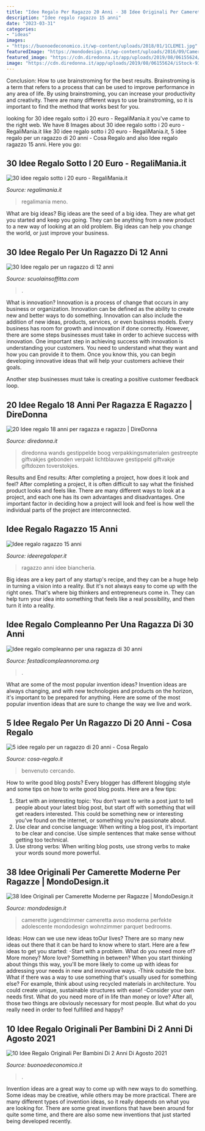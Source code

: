 ```yaml
---
title: "Idee Regalo Per Ragazzo 20 Anni - 38 Idee Originali Per Camerette Moderne Per Ragazze"
description: "Idee regalo ragazzo 15 anni"
date: "2023-03-31"
categories:
- "ideas"
images:
- "https://buonoedeconomico.it/wp-content/uploads/2018/01/1CLEME1.jpg"
featuredImage: "https://mondodesign.it/wp-content/uploads/2016/09/Cameretta-Moderna-Ragazze-01.jpg"
featured_image: "https://cdn.diredonna.it/app/uploads/2019/08/06155624/iStock-93940239020190906015623_beea2da9f855263820bf791e8c59474a20190906015623_74ec355957ce50ab709991d9a3a57471.jpg"
image: "https://cdn.diredonna.it/app/uploads/2019/08/06155624/iStock-93940239020190906015623_beea2da9f855263820bf791e8c59474a20190906015623_74ec355957ce50ab709991d9a3a57471.jpg"
---
```



Conclusion: How to use brainstroming for the best results.
Brainstroming is a term that refers to a process that can be used to improve performance in any area of life. By using brainstroming, you can increase your productivity and creativity. There are many different ways to use brainstroming, so it is important to find the method that works best for you.

	

		
looking for 30 idee regalo sotto i 20 euro - RegaliMania.it you've came to the right web. We have 8 Images about 30 idee regalo sotto i 20 euro - RegaliMania.it like 30 idee regalo sotto i 20 euro - RegaliMania.it, 5 idee regalo per un ragazzo di 20 anni - Cosa Regalo and also Idee regalo ragazzo 15 anni. Here you go:
		
    
## 30 Idee Regalo Sotto I 20 Euro - RegaliMania.it

<img loading=lazy src="https://www.regalimania.it/wp-content/uploads/2020/05/Idee-regalo-a-meno-di-20-euro-1536x1024.jpg" onerror="this.onerror=null;this.src='https://tse2.mm.bing.net/th?id=OIP.7E74vc_-ye9jUVHDQ-V1TAHaE8&amp;pid=15.1';" alt="30 idee regalo sotto i 20 euro - RegaliMania.it">

_Source: regalimania.it_

>regalimania meno. 

	

What are big ideas?
Big ideas are the seed of a big idea. They are what get you started and keep you going. They can be anything from a new product to a new way of looking at an old problem. Big ideas can help you change the world, or just improve your business.

    
## 30 Idee Regalo Per Un Ragazzo Di 12 Anni

<img loading=lazy src="https://i1.wp.com/scuolainsoffitta.com/wp-content/uploads/2016/12/regali-per-ragazzi-12-anni.jpg?w=700&amp;ssl=1" onerror="this.onerror=null;this.src='https://tse1.mm.bing.net/th?id=OIP.NZ1Desep6hB0apXwJXhqvwHaE7&amp;pid=15.1';" alt="30 Idee regalo per un ragazzo di 12 anni">

_Source: scuolainsoffitta.com_

>. 

	

What is innovation?
Innovation is a process of change that occurs in any business or organization. Innovation can be defined as the ability to create new and better ways to do something. Innovation can also include the addition of new ideas, products, services, or even business models. Every business has room for growth and innovation if done correctly. However, there are some steps businesses must take in order to achieve success with innovation.
One important step in achieving success with innovation is understanding your customers. You need to understand what they want and how you can provide it to them. Once you know this, you can begin developing innovative ideas that will help your customers achieve their goals.

Another step businesses must take is creating a positive customer feedback loop.

    
## 20 Idee Regalo 18 Anni Per Ragazza E Ragazzo | DireDonna

<img loading=lazy src="https://cdn.diredonna.it/app/uploads/2019/08/06155624/iStock-93940239020190906015623_beea2da9f855263820bf791e8c59474a20190906015623_74ec355957ce50ab709991d9a3a57471.jpg" onerror="this.onerror=null;this.src='https://tse4.mm.bing.net/th?id=OIP.VEJNnuCSDjzq-f7brOdKwgHaE8&amp;pid=15.1';" alt="20 Idee regalo 18 anni per ragazza e ragazzo | DireDonna">

_Source: diredonna.it_

>diredonna wands gestippelde boog verpakkingsmaterialen gestreepte giftvakjes gebonden verpakt lichtblauwe gestippeld giftvakje giftdozen toverstokjes. 

	

Results and End results: After completing a project, how does it look and feel?
After completing a project, it is often difficult to say what the finished product looks and feels like. There are many different ways to look at a project, and each one has its own advantages and disadvantages. One important factor in deciding how a project will look and feel is how well the individual parts of the project are interconnected.

    
## Idee Regalo Ragazzo 15 Anni

<img loading=lazy src="https://www.ideeregaloper.it/wp-content/uploads/2015/07/81XEpDwt6rL._AC_SL1500_-300x587.jpg" onerror="this.onerror=null;this.src='https://tse3.mm.bing.net/th?id=OIP.A93JVjbaA9hgrYPonzVUNwAAAA&amp;pid=15.1';" alt="Idee regalo ragazzo 15 anni">

_Source: ideeregaloper.it_

>ragazzo anni idee biancheria. 

	

Big ideas are a key part of any startup's recipe, and they can be a huge help in turning a vision into a reality. But it's not always easy to come up with the right ones. That's where big thinkers and entrepreneurs come in. They can help turn your idea into something that feels like a real possibility, and then turn it into a reality.

    
## Idee Regalo Compleanno Per Una Ragazza Di 30 Anni

<img loading=lazy src="https://www.festadicompleannoroma.org/wp-content/uploads/2018/02/Regalo-compleanno-donna-30-anni.jpeg" onerror="this.onerror=null;this.src='https://tse3.mm.bing.net/th?id=OIP.WtEJaA5Wi1ueuQnzSE9RcgHaE8&amp;pid=15.1';" alt="Idee regalo compleanno per una ragazza di 30 anni">

_Source: festadicompleannoroma.org_

>. 

	

What are some of the most popular invention ideas?
Invention ideas are always changing, and with new technologies and products on the horizon, it's important to be prepared for anything. Here are some of the most popular invention ideas that are sure to change the way we live and work.

    
## 5 Idee Regalo Per Un Ragazzo Di 20 Anni - Cosa Regalo

<img loading=lazy src="https://www.cosa-regalo.it/wp-content/uploads/2021/03/Progetto-senza-titolo-3-1024x576.png" onerror="this.onerror=null;this.src='https://tse2.mm.bing.net/th?id=OIP.DIboof2Yn0-Yrn2D1_xNcwHaEK&amp;pid=15.1';" alt="5 idee regalo per un ragazzo di 20 anni - Cosa Regalo">

_Source: cosa-regalo.it_

>benvenuto cercando. 

	

How to write good blog posts?
Every blogger has different blogging style and some tips on how to write good blog posts. Here are a few tips: 
1. Start with an interesting topic: You don’t want to write a post just to tell people about your latest blog post, but start off with something that will get readers interested. This could be something new or interesting you’ve found on the internet, or something you’re passionate about. 
2. Use clear and concise language: When writing a blog post, it’s important to be clear and concise. Use simple sentences that make sense without getting too technical. 
3. Use strong verbs: When writing blog posts, use strong verbs to make your words sound more powerful.

    
## 38 Idee Originali Per Camerette Moderne Per Ragazze | MondoDesign.it

<img loading=lazy src="https://mondodesign.it/wp-content/uploads/2016/09/Cameretta-Moderna-Ragazze-01.jpg" onerror="this.onerror=null;this.src='https://tse2.mm.bing.net/th?id=OIP.oBhi5jahNU5K8CABBIVKqQHaEI&amp;pid=15.1';" alt="38 Idee Originali per Camerette Moderne per Ragazze | MondoDesign.it">

_Source: mondodesign.it_

>camerette jugendzimmer cameretta avso moderna perfekte adolescente mondodesign wohnzimmer parquet bedrooms. 

	

Ideas: How can we use new ideas toOur lives?
There are so many new ideas out there that it can be hard to know where to start. Here are a few ideas to get you started: 
-Start with a problem. What do you need more of? More money? More love? Something in between? When you start thinking about things this way, you'll be more likely to come up with ideas for addressing your needs in new and innovative ways. 
-Think outside the box. What if there was a way to use something that's usually used for something else? For example, think about using recycled materials in architecture. You could create unique, sustainable structures with ease! 
-Consider your own needs first. What do you need more of in life than money or love? After all, those two things are obviously necessary for most people. But what do you really need in order to feel fulfilled and happy?

    
## 10 Idee Regalo Originali Per Bambini Di 2 Anni Di Agosto 2021

<img loading=lazy src="https://buonoedeconomico.it/wp-content/uploads/2018/01/1CLEME1.jpg" onerror="this.onerror=null;this.src='https://tse4.mm.bing.net/th?id=OIP.3ZmN6Uhs2XJ_WRkESS1azwAAAA&amp;pid=15.1';" alt="10 Idee Regalo Originali Per Bambini Di 2 Anni Di Agosto 2021">

_Source: buonoedeconomico.it_

>. 

	

Invention ideas are a great way to come up with new ways to do something. Some ideas may be creative, while others may be more practical. There are many different types of invention ideas, so it really depends on what you are looking for. There are some great inventions that have been around for quite some time, and there are also some new inventions that just started being developed recently.

